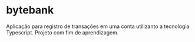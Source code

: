 # bytebank
 Aplicação para registro de transações em uma conta utilizanto a tecnologia Typescript. Projeto com fim de aprendizagem.
